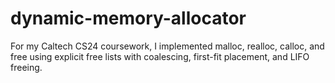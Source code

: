 # dynamic-memory-allocator
For my Caltech CS24 coursework, I implemented malloc, realloc, calloc, and free using explicit free lists with coalescing, first-fit placement, and LIFO freeing. 
